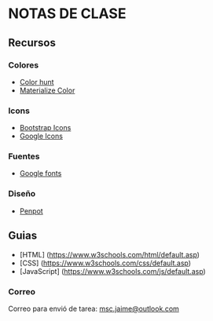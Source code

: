 # NOTAS DE CLASE

## Recursos

### Colores
- [Color hunt](https://colorhunt.co/)
- [Materialize Color](https://materializecss.com/color.html)

### Icons
- [Bootstrap Icons](https://icons.getbootstrap.com/)
- [Google Icons](https://fonts.google.com/icons)

### Fuentes
- [Google fonts](https://fonts.google.com/)

### Diseño
- [Penpot](https://penpot.app/)

## Guias

- [HTML] (https://www.w3schools.com/html/default.asp)
- [CSS] (https://www.w3schools.com/css/default.asp)
- [JavaScript] (https://www.w3schools.com/js/default.asp)


### Correo

Correo para envió de tarea: msc.jaime@outlook.com